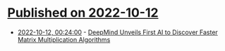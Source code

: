 # [Published on 2022-10-12](index.md)

* [2022-10-12, 00:24:00](https://soylentnews.org/article.pl?sid=22/10/11/1715235&from=rss) - [DeepMind Unveils First AI to Discover Faster Matrix Multiplication Algorithms](https://soylentnews.org/article.pl?sid=22/10/11/1715235&from=rss)
